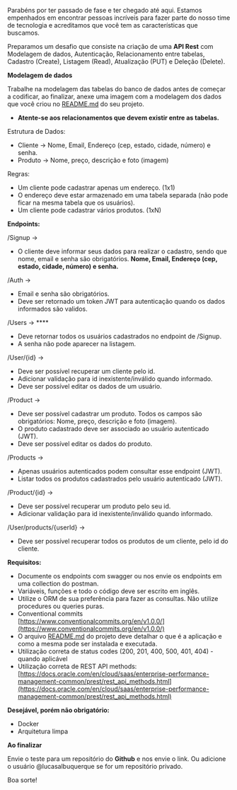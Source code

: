 Parabéns por ter passado de fase e ter chegado até aqui. Estamos empenhados em encontrar pessoas incríveis para fazer parte do nosso time de tecnologia e acreditamos que você tem as características que buscamos. 

Preparamos um desafio que consiste na criação de uma **API Rest** com Modelagem de dados, Autenticação, Relacionamento entre tabelas, Cadastro (Create), Listagem (Read), Atualização (PUT) e Deleção (Delete).

**Modelagem de dados**

Trabalhe na modelagem das tabelas do banco de dados antes de começar a codificar, ao finalizar, anexe uma imagem com a modelagem dos dados que você criou no [README.md](http://readme.md) do seu projeto.

- **Atente-se aos relacionamentos que devem existir entre as tabelas.**

Estrutura de Dados:

- Cliente → Nome, Email, Endereço (cep, estado, cidade, número) e senha.
- Produto → Nome, preço, descrição e foto (imagem)

Regras:

- Um cliente pode cadastrar apenas um endereço. (1x1)
- O endereço deve estar armazenado em uma tabela separada (não pode ficar na mesma tabela que os usuários).
- Um cliente pode cadastrar vários produtos. (1xN)

**Endpoints:**

/Signup →

- O cliente deve informar seus dados para realizar o cadastro, sendo que nome, email e senha são obrigatórios. **Nome, Email, Endereço (cep, estado, cidade, número) e senha.**

/Auth → 

- Email e senha são obrigatórios.
- Deve ser retornado um token JWT para autenticação quando os dados informados são validos.

/Users → ****

- Deve retornar todos os usuários cadastrados no endpoint de /Signup.
- A senha não pode aparecer na listagem.

/User/{id} → 

- Deve ser possível recuperar um cliente pelo id.
- Adicionar validação para id inexistente/inválido quando informado.
- Deve ser possível editar os dados de um usuário.

/Product → 

- Deve ser possível cadastrar um produto. Todos os campos são obrigatórios: Nome, preço, descrição e foto (imagem).
- O produto cadastrado deve ser associado ao usuário autenticado (JWT).
- Deve ser possível editar os dados do produto.

/Products → 

- Apenas usuários autenticados podem consultar esse endpoint (JWT).
- Listar todos os produtos cadastrados pelo usuário autenticado (JWT).

/Product/{id} → 

- Deve ser possível recuperar um produto pelo seu id.
- Adicionar validação para id inexistente/inválido quando informado.

/User/products/{userId} → 

- Deve ser possível recuperar todos os produtos de um cliente, pelo id do cliente.

**Requisitos:**

- Documente os endpoints com swagger ou nos envie os endpoints em uma collection do postman.
- Variáveis, funções e todo o código deve ser escrito em inglês.
- Utilize o ORM de sua preferência para fazer as consultas. Não utilize procedures ou queries puras.
- Conventional commits [https://www.conventionalcommits.org/en/v1.0.0/](https://www.conventionalcommits.org/en/v1.0.0/)
- O arquivo [README.md](http://readme.md) do projeto deve detalhar o que é a aplicação e como a mesma pode ser instalada e executada.
- Utilização correta de status codes (200, 201, 400, 500, 401, 404) - quando aplicável
- Utilização correta de REST API methods: [https://docs.oracle.com/en/cloud/saas/enterprise-performance-management-common/prest/rest_api_methods.html](https://docs.oracle.com/en/cloud/saas/enterprise-performance-management-common/prest/rest_api_methods.html)

**Desejável, porém não obrigatório:**

- Docker
- Arquitetura limpa

**Ao finalizar**

Envie o teste para um repositório do **Github** e nos envie o link. Ou adicione o usuário @lucasalbuquerque se for um repositório privado.

Boa sorte!